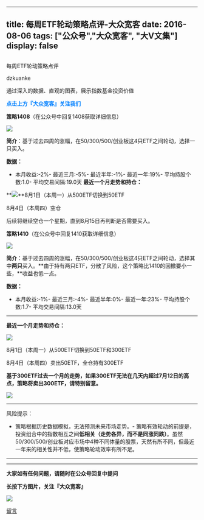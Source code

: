 
---
title:   每周ETF轮动策略点评-大众宽客
date: 2016-08-06
tags: ["公众号","大众宽客", "大V文集"]
display: false
---


## 



每周ETF轮动策略点评




dzkuanke




通过深入的数据、直观的图表，展示指数基金投资价值


**<strong style="text-align: center; white-space: pre-wrap; color: rgb(0, 128, 255); font-size: 14px; max-width: 100% !important; box-sizing: border-box !important; word-wrap: break-word !important;">点击上方『大众宽客』关注我们**</strong>

**<strong style="text-align: center; white-space: pre-wrap; color: rgb(0, 128, 255); font-size: 14px; max-width: 100% !important; box-sizing: border-box !important; word-wrap: break-word !important;">**</strong>

**策略1408**（在公众号中回复1408获取详细信息）

<img data-s="300,640" data-type="png" src="http://mmbiz.qpic.cn/mmbiz/PKw3FQPmhIjTkYviaKCojmnCkV0a6PuRaCGVmf0HPK9dOfkXcl8l5vOanYJcG6JNn6v5y16vzvNZnPBJozT1B8Q/0?wx_fmt=png" data-ratio="0.4244604316546763" data-w=""/>

**简介**：基于过去四周的涨幅，在50/300/500/创业板这4只ETF之间轮动，选择一只买入。



**数据：**
- 本月收益:-2%- 最近三月:-5%- 最近半年:-1%- 最近一年:19%- 平均持股个数:1.0- 平均交易间隔:19.0天
**最近一个月走势和持仓：**

**<img data-s="300,640" data-type="png" src="http://mmbiz.qpic.cn/mmbiz/PKw3FQPmhIjTkYviaKCojmnCkV0a6PuRa9weY1HxHliafRR3lj1nL0GE5jmbDKpvJRSV01u4WcAic4fc9Dl3u03Xw/0?wx_fmt=png" data-ratio="0.5611510791366906" data-w=""/>**8月1日（本周一）从500ETF切换到50ETF

8月4日（本周四）空仓

后续将继续空仓一个星期，直到8月15日再判断是否需要买入。





**策略1410**（在公众号中回复1410获取详细信息）

<img data-s="300,640" data-type="png" src="http://mmbiz.qpic.cn/mmbiz/PKw3FQPmhIjTkYviaKCojmnCkV0a6PuRafTeH64H8L18nibXkhqZJ4s4AmiaAj4MF2QNf9PWfxwkKGIVBuj6ds7icA/0?wx_fmt=png" data-ratio="0.4136690647482014" data-w=""/>

**简介**：基于过去四周的涨幅，在50/300/500/创业板这4只ETF之间轮动，选择其中**两只**买入。**由于持有两只ETF，分散了风险，这个策略比1410的回撤要小一些，**收益也低一点。



**数据：**


- 本月收益:-1%- 最近三月:-4%- 最近半年:0%- 最近一年:23%- 平均持股个数:1.7- 平均交易间隔:13.0天
****

**最近一个月走势和持仓：**

**<img data-s="300,640" data-type="png" src="http://mmbiz.qpic.cn/mmbiz/PKw3FQPmhIjTkYviaKCojmnCkV0a6PuRalSPCrBu0iaE1nJVn0C53lLn3ictuvyxJABszrqpa2qibR52eg8nAaJGeQ/0?wx_fmt=png" data-ratio="0.5449640287769785" data-w=""/>**

8月1日（本周一）从500ETF切换到50ETF和300ETF

8月4日（本周四）卖出50ETF，全仓持有300ETF

**基于300ETF过去一个月的走势，如果300ETF无法在几天内超过7月12日的高点，策略将卖出300ETF，请特别留意。**

<img data-s="300,640" data-type="png" src="http://mmbiz.qpic.cn/mmbiz/PKw3FQPmhIjTkYviaKCojmnCkV0a6PuRaHDCzLCZQgEYYGFia49IqUg1KvR1tJAE94AexVGCHQ4W3mS4Y6FPSS4g/0?wx_fmt=png" data-ratio="0.5359712230215827" data-w=""/>

****

风险提示：
- 策略根据历史数据模拟，无法预测未来市场走势。- 策略有效轮动的前提是，投资组合中的指数相互之间**低相关（走势各异，而不是同涨同跌）**。虽然50/300/500/创业板对应市场中4种不同体量的股票，天然有所不同，但最近一年来的相关性并不低，使策略轮动效率有所不足。




****

****

**大家如有任何问题，请随时在公众号回复中提问**



**长按下方图片，关注『大众宽客』**

<img data-s="300,640" data-type="png" data-ratio="1" data-w="129" width="auto" width="auto" src="http://mmbiz.qpic.cn/mmbiz/PKw3FQPmhIjpOw70YiaHYQTPb4TKoqns9M2zxiaLBv1cUZiaEHqVweTjuaW7lzQUemHLxv6k8MpLq8r6cvFhqmDfg/640?wx_fmt=png" style="box-sizing: border-box !important; word-wrap: break-word !important; width: auto !important; visibility: visible !important;"/>









[留言](javascript:;)


